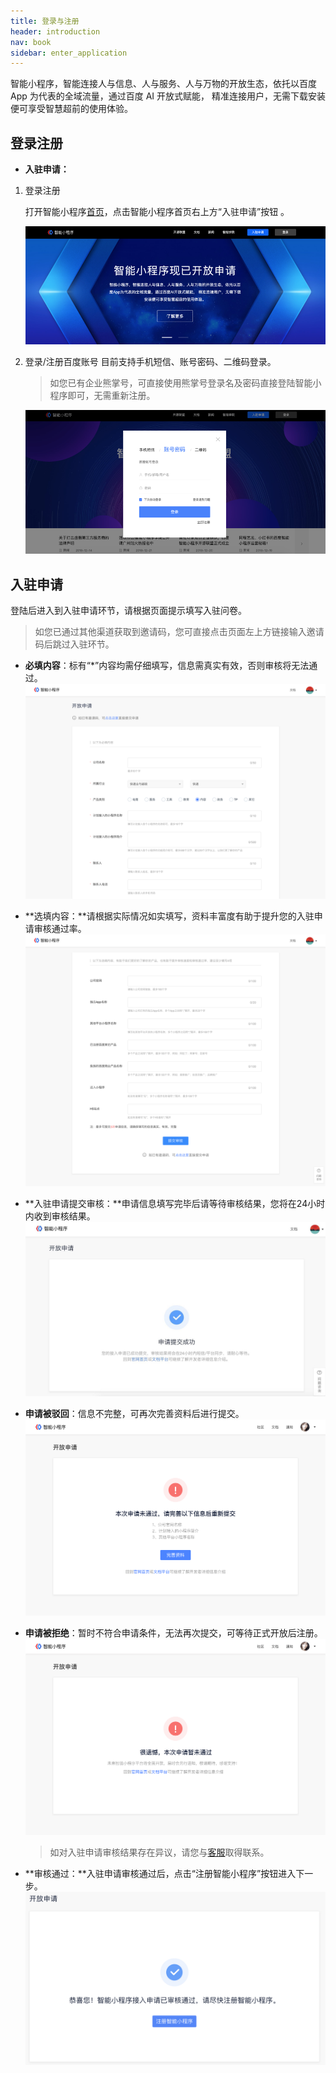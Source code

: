 ```yaml
---
title: 登录与注册
header: introduction
nav: book
sidebar: enter_application
---
```



智能小程序，智能连接人与信息、人与服务、人与万物的开放生态，依托以百度 App 为代表的全域流量，通过百度 AI 开放式赋能， 精准连接用户，无需下载安装便可享受智慧超前的使用体验。

## 登录注册

- **入驻申请：**
1. 登录注册
   
   打开智能小程序[首页](https://smartprogram.baidu.com/mappconsole/main/login)，点击智能小程序首页右上方“入驻申请”按钮 。

    ![图片](../../img/introduction/enter/p1.png)
2. 登录/注册百度账号
    目前支持手机短信、账号密码、二维码登录。
    > 如您已有企业熊掌号，可直接使用熊掌号登录名及密码直接登陆智能小程序即可，无需重新注册。

    ![图片](../../img/introduction/enter/p2.png)





## 入驻申请

登陆后进入到入驻申请环节，请根据页面提示填写入驻问卷。
> 如您已通过其他渠道获取到邀请码，您可直接点击页面左上方链接输入邀请码后跳过入驻环节。

* **必填内容**：标有“*”内容均需仔细填写，信息需真实有效，否则审核将无法通过。
    ![图片](../../img/introduction/enter/p4.png)


* **选填内容：**请根据实际情况如实填写，资料丰富度有助于提升您的入驻申请审核通过率。
    ![图片](../../img/introduction/enter/p5.png)

* **入驻申请提交审核：**申请信息填写完毕后请等待审核结果，您将在24小时内收到审核结果。
    ![图片](../../img/introduction/enter/p6.jpg)

* **申请被驳回**：信息不完整，可再次完善资料后进行提交。
    ![图片](../../img/introduction/enter/p7.png)

* **申请被拒绝**：暂时不符合申请条件，无法再次提交，可等待正式开放后注册。
    ![图片](../../img/introduction/enter/p8.png)

    > 如对入驻申请审核结果存在异议，请您与<a href="https://zhiqiu.baidu.com/imcswebchat/roulette/in?id=754&token=fd41n2l8t7eetr2lfnql4c5hv59pc45i&domainID=smartapp&type=2">客服</a>取得联系。

* **审核通过：**入驻申请审核通过后，点击“注册智能小程序”按钮进入下一步。
    ![图片](../../img/introduction/enter/1.png)